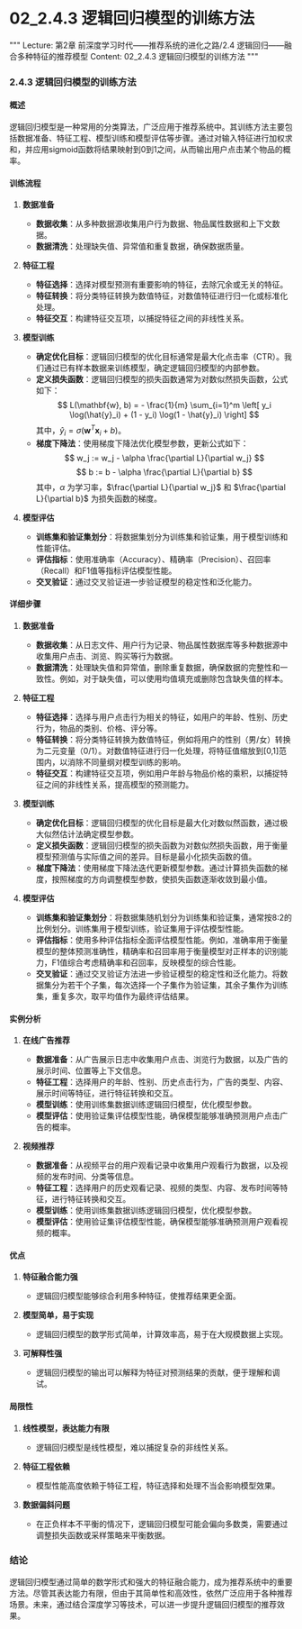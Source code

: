 # 02_2.4.3 逻辑回归模型的训练方法

"""
Lecture: 第2章 前深度学习时代——推荐系统的进化之路/2.4 逻辑回归——融合多种特征的推荐模型
Content: 02_2.4.3 逻辑回归模型的训练方法
"""

### 2.4.3 逻辑回归模型的训练方法

#### 概述
逻辑回归模型是一种常用的分类算法，广泛应用于推荐系统中。其训练方法主要包括数据准备、特征工程、模型训练和模型评估等步骤。通过对输入特征进行加权求和，并应用sigmoid函数将结果映射到0到1之间，从而输出用户点击某个物品的概率。

#### 训练流程

1. **数据准备**
   - **数据收集**：从多种数据源收集用户行为数据、物品属性数据和上下文数据。
   - **数据清洗**：处理缺失值、异常值和重复数据，确保数据质量。

2. **特征工程**
   - **特征选择**：选择对模型预测有重要影响的特征，去除冗余或无关的特征。
   - **特征转换**：将分类特征转换为数值特征，对数值特征进行归一化或标准化处理。
   - **特征交互**：构建特征交互项，以捕捉特征之间的非线性关系。

3. **模型训练**
   - **确定优化目标**：逻辑回归模型的优化目标通常是最大化点击率（CTR）。我们通过已有样本数据来训练模型，确定逻辑回归模型的内部参数。
   - **定义损失函数**：逻辑回归模型的损失函数通常为对数似然损失函数，公式如下：
     $$
     L(\mathbf{w}, b) = - \frac{1}{m} \sum_{i=1}^m \left[ y_i \log(\hat{y}_i) + (1 - y_i) \log(1 - \hat{y}_i) \right]
     $$
     其中，$\hat{y}_i = \sigma(\mathbf{w}^T \mathbf{x}_i + b)$。
   - **梯度下降法**：使用梯度下降法优化模型参数，更新公式如下：
     $$
     w_j := w_j - \alpha \frac{\partial L}{\partial w_j}
     $$
     $$
     b := b - \alpha \frac{\partial L}{\partial b}
     $$
     其中，$\alpha$ 为学习率，$\frac{\partial L}{\partial w_j}$ 和 $\frac{\partial L}{\partial b}$ 为损失函数的梯度。

4. **模型评估**
   - **训练集和验证集划分**：将数据集划分为训练集和验证集，用于模型训练和性能评估。
   - **评估指标**：使用准确率（Accuracy）、精确率（Precision）、召回率（Recall）和F1值等指标评估模型性能。
   - **交叉验证**：通过交叉验证进一步验证模型的稳定性和泛化能力。

#### 详细步骤

1. **数据准备**
   - **数据收集**：从日志文件、用户行为记录、物品属性数据库等多种数据源中收集用户点击、浏览、购买等行为数据。
   - **数据清洗**：处理缺失值和异常值，删除重复数据，确保数据的完整性和一致性。例如，对于缺失值，可以使用均值填充或删除包含缺失值的样本。

2. **特征工程**
   - **特征选择**：选择与用户点击行为相关的特征，如用户的年龄、性别、历史行为，物品的类别、价格、评分等。
   - **特征转换**：将分类特征转换为数值特征，例如将用户的性别（男/女）转换为二元变量（0/1）。对数值特征进行归一化处理，将特征值缩放到[0,1]范围内，以消除不同量纲对模型训练的影响。
   - **特征交互**：构建特征交互项，例如用户年龄与物品价格的乘积，以捕捉特征之间的非线性关系，提高模型的预测能力。

3. **模型训练**
   - **确定优化目标**：逻辑回归模型的优化目标是最大化对数似然函数，通过极大似然估计法确定模型参数。
   - **定义损失函数**：逻辑回归模型的损失函数为对数似然损失函数，用于衡量模型预测值与实际值之间的差异。目标是最小化损失函数的值。
   - **梯度下降法**：使用梯度下降法迭代更新模型参数。通过计算损失函数的梯度，按照梯度的方向调整模型参数，使损失函数逐渐收敛到最小值。

4. **模型评估**
   - **训练集和验证集划分**：将数据集随机划分为训练集和验证集，通常按8:2的比例划分。训练集用于模型训练，验证集用于评估模型性能。
   - **评估指标**：使用多种评估指标全面评估模型性能。例如，准确率用于衡量模型的整体预测准确性，精确率和召回率用于衡量模型对正样本的识别能力，F1值综合考虑精确率和召回率，反映模型的综合性能。
   - **交叉验证**：通过交叉验证方法进一步验证模型的稳定性和泛化能力。将数据集分为若干个子集，每次选择一个子集作为验证集，其余子集作为训练集，重复多次，取平均值作为最终评估结果。

#### 实例分析

1. **在线广告推荐**
   - **数据准备**：从广告展示日志中收集用户点击、浏览行为数据，以及广告的展示时间、位置等上下文信息。
   - **特征工程**：选择用户的年龄、性别、历史点击行为，广告的类型、内容、展示时间等特征，进行特征转换和交互。
   - **模型训练**：使用训练集数据训练逻辑回归模型，优化模型参数。
   - **模型评估**：使用验证集评估模型性能，确保模型能够准确预测用户点击广告的概率。

2. **视频推荐**
   - **数据准备**：从视频平台的用户观看记录中收集用户观看行为数据，以及视频的发布时间、分类等信息。
   - **特征工程**：选择用户的历史观看记录、视频的类型、内容、发布时间等特征，进行特征转换和交互。
   - **模型训练**：使用训练集数据训练逻辑回归模型，优化模型参数。
   - **模型评估**：使用验证集评估模型性能，确保模型能够准确预测用户观看视频的概率。

#### 优点

1. **特征融合能力强**
   - 逻辑回归模型能够综合利用多种特征，使推荐结果更全面。

2. **模型简单，易于实现**
   - 逻辑回归模型的数学形式简单，计算效率高，易于在大规模数据上实现。

3. **可解释性强**
   - 逻辑回归模型的输出可以解释为特征对预测结果的贡献，便于理解和调试。

#### 局限性

1. **线性模型，表达能力有限**
   - 逻辑回归模型是线性模型，难以捕捉复杂的非线性关系。

2. **特征工程依赖**
   - 模型性能高度依赖于特征工程，特征选择和处理不当会影响模型效果。

3. **数据偏斜问题**
   - 在正负样本不平衡的情况下，逻辑回归模型可能会偏向多数类，需要通过调整损失函数或采样策略来平衡数据。

### 结论
逻辑回归模型通过简单的数学形式和强大的特征融合能力，成为推荐系统中的重要方法。尽管其表达能力有限，但由于其简单性和高效性，依然广泛应用于各种推荐场景。未来，通过结合深度学习等技术，可以进一步提升逻辑回归模型的推荐效果。